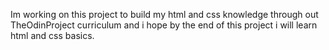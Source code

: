 Im working on this project to build my html and css knowledge through out
TheOdinProject curriculum and i hope by the end of this project i will 
learn html and css basics.
